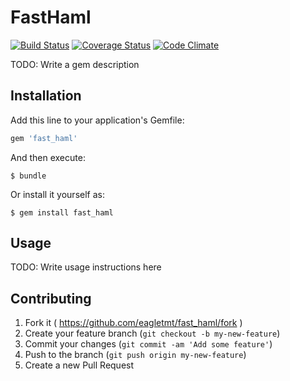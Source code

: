 # FastHaml
[![Build Status](https://travis-ci.org/eagletmt/fast_haml.svg)](https://travis-ci.org/eagletmt/fast_haml)
[![Coverage Status](https://coveralls.io/repos/eagletmt/fast_haml/badge.svg)](https://coveralls.io/r/eagletmt/fast_haml)
[![Code Climate](https://codeclimate.com/github/eagletmt/fast_haml/badges/gpa.svg)](https://codeclimate.com/github/eagletmt/fast_haml)

TODO: Write a gem description

## Installation

Add this line to your application's Gemfile:

```ruby
gem 'fast_haml'
```

And then execute:

    $ bundle

Or install it yourself as:

    $ gem install fast_haml

## Usage

TODO: Write usage instructions here

## Contributing

1. Fork it ( https://github.com/eagletmt/fast_haml/fork )
2. Create your feature branch (`git checkout -b my-new-feature`)
3. Commit your changes (`git commit -am 'Add some feature'`)
4. Push to the branch (`git push origin my-new-feature`)
5. Create a new Pull Request
